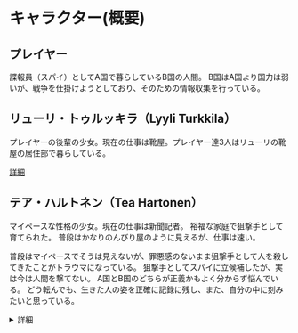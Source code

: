 # キャラクター(概要)

## プレイヤー
諜報員（スパイ）としてA国で暮らしているB国の人間。
B国はA国より国力は弱いが、戦争を仕掛けようとしており、そのための情報収集を行っている。

## リューリ・トゥルッキラ（Lyyli Turkkila）

プレイヤーの後輩の少女。現在の仕事は靴屋。プレイヤー達3人はリューリの靴屋の居住部で暮らしている。

[詳細](./lyyli.md)

## テア・ハルトネン（Tea Hartonen）

マイペースな性格の少女。現在の仕事は新聞記者。
裕福な家庭で狙撃手として育てられた。
普段はかなりのんびり屋のように見えるが、仕事は速い。

普段はマイペースでそうは見えないが、罪悪感のないまま狙撃手として人を殺してきたことがトラウマになっている。
狙撃手としてスパイに立候補したが、実は今は人間を撃てない。
A国とB国のどちらが正義かもよく分からず悩んでいる。
どう転んでも、生きた人の姿を正確に記録に残し、また、自分の中に刻みたいと思っている。

<details>
<summary>詳細</summary>

#### 細かい設定

- 視力は良いが、仕事中は伊達眼鏡をかける。
- タイプライターを打つ速度は普段ののんびり感からは想像できないほど速い。

</details>
